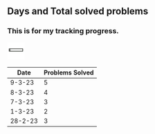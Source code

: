 ## Days and Total solved problems
### This is for my tracking progress. 
<img src="./static/progress-bar.gif" height="40px" />

| Date | Problems Solved |
|---|---|
| 9-3-23 | 5 |
| 8-3-23 | 4 |
| 7-3-23 | 3 |
| 1-3-23 | 2 |
| 28-2-23 | 3 |

